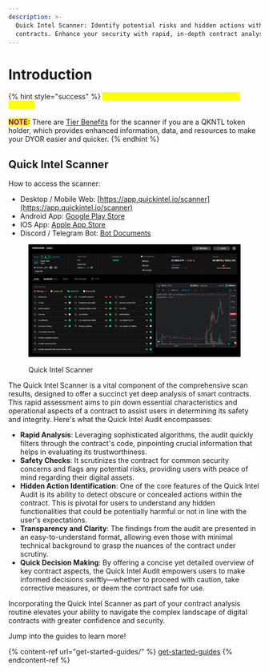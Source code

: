 ```yaml
---
description: >-
  Quick Intel Scanner: Identify potential risks and hidden actions within smart
  contracts. Enhance your security with rapid, in-depth contract analysis.
---
```


# Introduction

{% hint style="success" %}
<mark style="color:yellow;">The quick Intel scanner is FREE to use for anyone.</mark>  \
\
<mark style="color:purple;">**NOTE:**</mark> There are [Tier Benefits](../qkntl-token/tiers-and-benefits.md) for the scanner if you are a QKNTL token holder, which provides enhanced information, data, and resources to make your DYOR easier and quicker.
{% endhint %}

## Quick Intel Scanner

How to access the scanner:

* Desktop / Mobile Web:  [https://app.quickintel.io/scanner](https://app.quickintel.io/scanner)
* Android App:  [Google Play Store](https://play.google.com/store/apps/details?id=webviewgold.quickintel)
* IOS App:  [Apple App Store](https://apps.apple.com/app/id6454298521)
* Discord / Telegram Bot:  [Bot Documents](../developer-integration/discord-tg-bots/)

<figure><img src="../.gitbook/assets/Scanner_Main.png" alt=""><figcaption><p>Quick Intel Scanner</p></figcaption></figure>

The Quick Intel Scanner is a vital component of the comprehensive scan results, designed to offer a succinct yet deep analysis of smart contracts. This rapid assessment aims to pin down essential characteristics and operational aspects of a contract to assist users in determining its safety and integrity. Here's what the Quick Intel Audit encompasses:

* **Rapid Analysis**: Leveraging sophisticated algorithms, the audit quickly filters through the contract's code, pinpointing crucial information that helps in evaluating its trustworthiness.
* **Safety Checks**: It scrutinizes the contract for common security concerns and flags any potential risks, providing users with peace of mind regarding their digital assets.
* **Hidden Action Identification**: One of the core features of the Quick Intel Audit is its ability to detect obscure or concealed actions within the contract. This is pivotal for users to understand any hidden functionalities that could be potentially harmful or not in line with the user's expectations.
* **Transparency and Clarity**: The findings from the audit are presented in an easy-to-understand format, allowing even those with minimal technical background to grasp the nuances of the contract under scrutiny.
* **Quick Decision Making**: By offering a concise yet detailed overview of key contract aspects, the Quick Intel Audit empowers users to make informed decisions swiftly—whether to proceed with caution, take corrective measures, or deem the contract safe for use.

Incorporating the Quick Intel Scanner as part of your contract analysis routine elevates your ability to navigate the complex landscape of digital contracts with greater confidence and security.



Jump into the guides to learn more!

{% content-ref url="get-started-guides/" %}
[get-started-guides](get-started-guides/)
{% endcontent-ref %}
